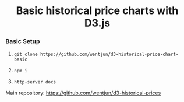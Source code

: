 <h1 align="center">Basic historical price charts with D3.js</h1>

### Basic Setup

1.  `git clone https://github.com/wentjun/d3-historical-price-chart-basic`

2.  `npm i`

3.  `http-server docs`

Main repository: https://github.com/wentjun/d3-historical-prices
